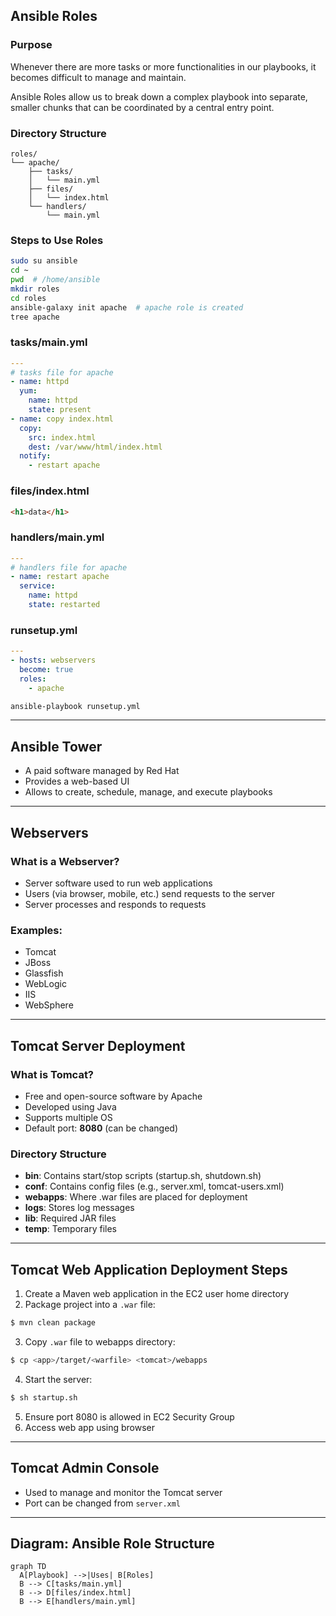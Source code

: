 ## Ansible Roles

### Purpose

Whenever there are more tasks or more functionalities in our playbooks, it becomes difficult to manage and maintain.

Ansible Roles allow us to break down a complex playbook into separate, smaller chunks that can be coordinated by a central entry point.

### Directory Structure

```text
roles/
└── apache/
    ├── tasks/
    │   └── main.yml
    ├── files/
    │   └── index.html
    └── handlers/
        └── main.yml
```

### Steps to Use Roles

```bash
sudo su ansible
cd ~
pwd  # /home/ansible
mkdir roles
cd roles
ansible-galaxy init apache  # apache role is created
tree apache
```

### tasks/main.yml

```yaml
---
# tasks file for apache
- name: httpd
  yum:
    name: httpd
    state: present
- name: copy index.html
  copy:
    src: index.html
    dest: /var/www/html/index.html
  notify:
    - restart apache
```

### files/index.html

```html
<h1>data</h1>
```

### handlers/main.yml

```yaml
---
# handlers file for apache
- name: restart apache
  service:
    name: httpd
    state: restarted
```

### runsetup.yml

```yaml
---
- hosts: webservers
  become: true
  roles:
    - apache
```

```bash
ansible-playbook runsetup.yml
```

---

## Ansible Tower

* A paid software managed by Red Hat
* Provides a web-based UI
* Allows to create, schedule, manage, and execute playbooks

---

## Webservers

### What is a Webserver?

* Server software used to run web applications
* Users (via browser, mobile, etc.) send requests to the server
* Server processes and responds to requests

### Examples:

* Tomcat
* JBoss
* Glassfish
* WebLogic
* IIS
* WebSphere

---

## Tomcat Server Deployment

### What is Tomcat?

* Free and open-source software by Apache
* Developed using Java
* Supports multiple OS
* Default port: **8080** (can be changed)

### Directory Structure

* **bin**: Contains start/stop scripts (startup.sh, shutdown.sh)
* **conf**: Contains config files (e.g., server.xml, tomcat-users.xml)
* **webapps**: Where .war files are placed for deployment
* **logs**: Stores log messages
* **lib**: Required JAR files
* **temp**: Temporary files

---

## Tomcat Web Application Deployment Steps

1. Create a Maven web application in the EC2 user home directory
2. Package project into a `.war` file:

```bash
$ mvn clean package
```

3. Copy `.war` file to webapps directory:

```bash
$ cp <app>/target/<warfile> <tomcat>/webapps
```

4. Start the server:

```bash
$ sh startup.sh
```

5. Ensure port 8080 is allowed in EC2 Security Group
6. Access web app using browser

---

## Tomcat Admin Console

* Used to manage and monitor the Tomcat server
* Port can be changed from `server.xml`

---

## Diagram: Ansible Role Structure

```mermaid
graph TD
  A[Playbook] -->|Uses| B[Roles]
  B --> C[tasks/main.yml]
  B --> D[files/index.html]
  B --> E[handlers/main.yml]
```
